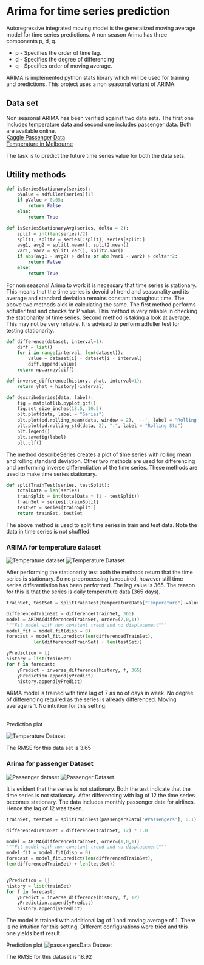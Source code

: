 # Arima for time series prediction
Autoregressive integrated moving model is the generalized moving average model for time series predictions. A non season Arima has three components p, d, q.
* p - Specifies the order of time lag.
* d - Specifies the degree of differencing
* q - Specifies order of moving average.

ARIMA is implemented python stats library which will be used for training and predictions. This project uses a non seasonal variant of ARIMA.
## Data set
Non seasonal ARIMA has been verified against two data sets. The first one includes temperature data and second one includes passenger data. Both are available online.<br/>
[Kaggle Passenger Data](https://www.kaggle.com/rakannimer/air-passengers/data)<br/>
[Temperature in Melbourne]( https://datamarket.com/data/set/2324/daily-minimum-temperatures-in-melbourn!ds=2324&display=line)<br/>


The task is to predict the future time series value for both the data sets.
## Utility methods
```python
def isSeriesStationary(series):
    pValue = adfuller(series)[1]
    if pValue > 0.05:
        return False
    else:
        return True

def isSeriesStationaryAvg(series, delta = 2):
    split = int(len(series)/2)
    split1, split2 = series[:split], series[split:]
    avg1, avg2 = split1.mean(), split2.mean()
    var1, var2 = split1.var(), split2.var()
    if abs(avg1 - avg2) > delta or abs(var1 - var2) > delta**2:
        return False
    else:
        return True
```
For non seasonal Arima to work it is necessary that time series is stationary. This means that the time series is devoid of trend and seasonality and its average and standard deviation remains constant throughout time. The above two methods aids in calculating the same. The first method performs adfuller test and checks for P value. This method is very reliable in checking the stationarity of time series. Second method is taking a look at average. This may not be very reliable. It is advised to perform adfuller test for testing stationarity.
```python
def difference(dataset, interval=1):
    diff = list()
    for i in range(interval, len(dataset)):
        value = dataset[i] - dataset[i - interval]
        diff.append(value)
    return np.array(diff)

def inverse_difference(history, yhat, interval=1):
    return yhat + history[-interval]

def describeSeries(data, label):
    fig = matplotlib.pyplot.gcf()
    fig.set_size_inches(18.5, 10.5)
    plt.plot(data, label = "Series")
    plt.plot(pd.rolling_mean(data, window = 2), '--', label = "Rolling mean")
    plt.plot(pd.rolling_std(data, 2), ":", label = "Rolling Std")
    plt.legend()
    plt.savefig(label)
    plt.clf()
```

The method describeSeries creates a plot of time series with rolling mean and rolling standard deviation. Other two methods are used for differencing and performing inverse differentiation of the time series. These methods are used to make time series stationary.

```python
def splitTrainTest(series, testSplit):
    totalData = len(series)
    trainSplit = int(totalData * (1 - testSplit))
    trainSet = series[:trainSplit]
    testSet = series[trainSplit:]
    return trainSet, testSet
```  
The above method is used to split time series in train and test data. Note the data in time series is not shuffled.

### ARIMA for temperature dataset
![Temperature dataset](https://drive.google.com/uc?export=view&id=1KvsgXhtKYgnBFzQb17GVlv8aOiMrNRnJ)
![Temperature Dataset](https://drive.google.com/uc?export=view&id=1KBj7haGjd7Nwju8Il-7lwr2hPvcNStLp)

After performing the stationarity test both the methods return that the time series is stationary. So no preprocessing is required, however still time series differentiation has been performed. The lag value is 365. The reason for this is that the series is daily temperature data (365 days).
```python
trainSet, testSet = splitTrainTest(temperatureData["Temperature"].values, 0.1)

differencedTrainSet = difference(trainSet, 365)
model = ARIMA(differencedTrainSet, order=(7,0,1))
"""Fit model with non constant trend and no displacement"""
model_fit = model.fit(disp = 0)
forecast = model_fit.predict(len(differencedTrainSet),
          len(differencedTrainSet) + len(testSet))

yPrediction = []
history = list(trainSet)
for f in forecast:
    yPredict = inverse_difference(history, f, 365)
    yPrediction.append(yPredict)
    history.append(yPredict)
```
ARMA model is trained with time lag of 7 as no of days in week. No degree of differencing required as the series is already differenced. Moving average is 1. No intuition for this setting.


<br/>
Prediction plot

![Temperature Dataset](https://drive.google.com/uc?export=view&id=1uiCR1dVgMQ8GnGGuBZiZ4sy616zb9amM)

The RMSE for this data set is 3.65

### Arima for passenger Dataset
![Passenger dataset](https://drive.google.com/uc?export=view&id=1HEtbUK7b6HrR-vWQP2fFVliGj8Iqqd8-)
![Passenger Dataset](https://drive.google.com/uc?export=view&id=1IgezestNPa0lmsUMZxaeJAiaIvDBPsqi)

It is evident that the series is not stationary. Both the test indicate that the time series is not stationary. After differencing with lag of 12 the time series becomes stationary. The data includes monthly passenger data for airlines. Hence the lag of 12 was taken.
```python
trainSet, testSet = splitTrainTest(passengersData['#Passengers'], 0.1)

differencedTrainSet = difference(trainSet, 12) * 1.0

model = ARIMA(differencedTrainSet, order=(1,0,1))
"""Fit model with non constant trend and no displacement"""
model_fit = model.fit(disp = 0)
forecast = model_fit.predict(len(differencedTrainSet),
len(differencedTrainSet) + len(testSet))


yPrediction = []
history = list(trainSet)
for f in forecast:
    yPredict = inverse_difference(history, f, 12)
    yPrediction.append(yPredict)
    history.append(yPredict)
```
The model is trained with additional lag of 1 and moving average of 1. There is no intuition for this setting. Different configurations were tried and this one yields best result.

Prediction plot
![passengersData Dataset](https://drive.google.com/uc?export=view&id=1MXlVPsBvye-ZNp00gKQbWpSxkmwv-RFi)

The RMSE for this dataset is 18.92

